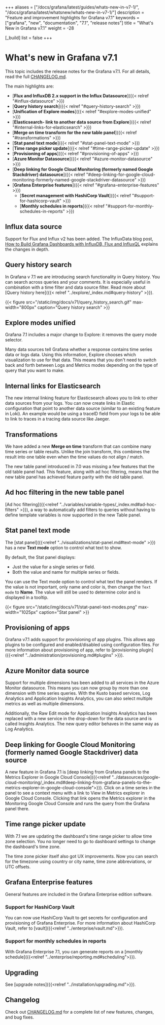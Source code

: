 +++
aliases = ["/docs/grafana/latest/guides/whats-new-in-v7-1/", "/docs/grafana/latest/whatsnew/whats-new-in-v7-1/"]
description = "Feature and improvement highlights for Grafana v7.1"
keywords = ["grafana", "new", "documentation", "7.1", "release notes"]
title = "What's New in Grafana v7.1"
weight = -28

[_build]
  list = false
+++

# What's new in Grafana v7.1

This topic includes the release notes for the Grafana v7.1. For all details, read the full [CHANGELOG.md](https://github.com/grafana/grafana/blob/master/CHANGELOG.md).

The main highlights are:

- [**Flux and InfluxDB 2.x support in the Influx Datasource**]({{< relref "#influx-datasource" >}})
- [**Query history search**]({{< relref "#query-history-search" >}})
- [**Unification of Explore modes**]({{< relref "#explore-modes-unified" >}})
- [**Elasticsearch- link to another data source from Explore**]({{< relref "#internal-links-for-elasticsearch" >}})
- [**Merge on time transform for the new table panel**]({{< relref "#transformations" >}})
- [**Stat panel text mode**]({{< relref "#stat-panel-text-mode" >}})
- [**Time range picker update**]({{< relref "#time-range-picker-update" >}})
- [**Provisioning of apps**]({{< relref "#provisioning-of-apps" >}})
- [**Azure Monitor Datasource**]({{< relref "#azure-monitor-datasource" >}})
- [**Deep linking for Google Cloud Monitoring (formerly named Google Stackdriver) datasource**]({{< relref "#deep-linking-for-google-cloud-monitoring-formerly-named-google-stackdriver-datasource" >}})
- [**Grafana Enterprise features**]({{< relref "#grafana-enterprise-features" >}})
  - [**Secret management with HashiCorp Vault**]({{< relref "#support-for-hashicorp-vault" >}})
  - [**Monthly schedules in reports**]({{< relref "#support-for-monthly-schedules-in-reports" >}})

## Influx data source

Support for Flux and Influx v2 has been added. The InfluxData blog post, [How to Build Grafana Dashboards with InfluxDB, Flux and InfluxQL](https://www.influxdata.com/blog/how-grafana-dashboard-influxdb-flux-influxql/) explains the changes in depth.

## Query history search

In Grafana v 7.1 we are introducing search functionality in Query history. You can search across queries and your comments. It is especially useful in combination with a time filter and data source filter. Read more about [Query history here]({{< relref "../explore/_index.md#query-history" >}}).

{{< figure src="/static/img/docs/v71/query_history_search.gif" max-width="800px" caption="Query history search" >}}

## Explore modes unified

Grafana 7.1 includes a major change to Explore: it removes the query mode selector.

Many data sources tell Grafana whether a response contains time series data or logs data. Using this information, Explore chooses which visualization to use for that data. This means that you don't need to switch back and forth between Logs and Metrics modes depending on the type of query that you want to make.

## Internal links for Elasticsearch

The new internal linking feature for Elasticsearch allows you to link to other data sources from your logs. You can now create links in Elastic configuration that point to another data source (similar to an existing feature in Loki). An example would be using a traceID field from your logs to be able to link to traces in a tracing data source like Jaeger.

## Transformations

We have added a new **Merge on time** transform that can combine many time series or table results. Unlike the join transform, this combines the result into one table even when the time values do not align / match.

The new table panel introduced in 7.0 was missing a few features that the old table panel had. This feature, along with ad hoc filtering, means that the new table panel has achieved feature parity with the old table panel.

## Ad hoc filtering in the new table panel

[Ad hoc filtering]({{<relref "../variables/variable-types/_index.md#ad-hoc-filters" >}}), a way to automatically add filters to queries without having to define template variables is now supported in the new Table panel.

## Stat panel text mode

The [stat panel]({{<relref "../visualizations/stat-panel.md#text-mode" >}}) has a new **Text mode** option to control what text to show.

By default, the Stat panel displays:

- Just the value for a single series or field.
- Both the value and name for multiple series or fields.

You can use the Text mode option to control what text the panel renders. If the value is not important, only name and color is, then change the `Text mode` to **Name**. The value will still be used to determine color and is displayed in a tooltip.

{{< figure src="/static/img/docs/v71/stat-panel-text-modes.png" max-width="1025px" caption="Stat panel" >}}

## Provisioning of apps

Grafana v7.1 adds support for provisioning of app plugins. This allows app plugins to be configured and enabled/disabled using configuration files. For more information about provisioning of app, refer to [provisioning plugin]({{<relref "../administration/provisioning.md#plugins" >}}).

## Azure Monitor data source

Support for multiple dimensions has been added to all services in the Azure Monitor datasource. This means you can now group by more than one dimension with time series queries. With the Kusto based services, Log Analytics and Application Insights Analytics, you can also select multiple metrics as well as multiple dimensions.

Additionally, the Raw Edit mode for Application Insights Analytics has been replaced with a new service in the drop-down for the data source and is called Insights Analytics. The new query editor behaves in the same way as Log Analytics.

## Deep linking for Google Cloud Monitoring (formerly named Google Stackdriver) data source

A new feature in Grafana 7.1 is [deep linking from Grafana panels to the Metrics Explorer in Google Cloud Console]({{<relref "../datasources/google-cloud-monitoring/_index.md#deep-linking-from-grafana-panels-to-the-metrics-explorer-in-google-cloud-console">}}). Click on a time series in the panel to see a context menu with a link to View in Metrics explorer in Google Cloud Console. Clicking that link opens the Metrics explorer in the Monitoring Google Cloud Console and runs the query from the Grafana panel there.

## Time range picker update

With 7.1 we are updating the dashboard's time range picker to allow time zone selection. You no longer need to go to dashboard settings to change the dashboard's time zone.

The time zone picker itself also got UX improvements. Now you can search for the timezone using country or city name, time zone abbreviations, or UTC offsets.

## Grafana Enterprise features

General features are included in the Grafana Enterprise edition software.

### Support for HashiCorp Vault

You can now use HashiCorp Vault to get secrets for configuration and provisioning of Grafana Enterprise. For more information about HashiCorp Vault, refer to [vault]({{<relref "../enterprise/vault.md">}}).

### Support for monthly schedules in reports

With Grafana Enterprise 7.1, you can generate reports on a [monthly schedule]({{<relref "../enterprise/reporting.md#scheduling">}}).

## Upgrading

See [upgrade notes]({{<relref "../installation/upgrading.md">}}).

## Changelog

Check out [CHANGELOG.md](https://github.com/grafana/grafana/blob/master/CHANGELOG.md) for a complete list of new features, changes, and bug fixes.
